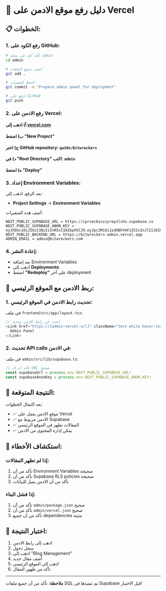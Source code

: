 # 🚀 دليل رفع موقع الادمن على Vercel

## 📋 الخطوات:

### 1. رفع الكود على GitHub:
```bash
# تأكد أنك في مجلد admin
cd admin

# أضف جميع الملفات
git add .

# احفظ التغييرات
git commit -m "Prepare admin panel for deployment"

# ارفع على GitHub
git push
```

### 2. رفع الادمن على Vercel:

#### أ) اذهب إلى [vercel.com](https://vercel.com)
#### ب) اضغط "New Project"
#### ج) اختر GitHub repository: `qa3dn/Bitwreckers`
#### د) في "Root Directory" اكتب: `admin`
#### ه) اضغط "Deploy"

### 3. إعداد Environment Variables:

بعد الرفع، اذهب إلى:
- **Project Settings** → **Environment Variables**

أضف هذه المتغيرات:

```
NEXT_PUBLIC_SUPABASE_URL = https://iprvecbzvzzyrepzlsho.supabase.co
NEXT_PUBLIC_SUPABASE_ANON_KEY = eyJhbGciOiJIUzI1NiIsInR5cCI6IkpXVCJ9.eyJpc3MiOiJzdXBhYmFzZSIsInJlZiI6ImlwcnZlY2J6dnp6eXJlcHpsc2hvIiwicm9sZSI6ImFub24iLCJpYXQiOjE3NTk2MDYwNjQsImV4cCI6MjA3NTE4MjA2NH0.aPzFSPMW4szPrBJDIwiD3sVPLGivRP91hornxvIqwrU
NEXT_PUBLIC_BACKEND_URL = https://bitwreckers-admin.vercel.app
ADMIN_EMAIL = admin@bitwreckers.com
```

### 4. إعادة النشر:
- بعد إضافة Environment Variables
- اذهب إلى **Deployments**
- اضغط **"Redeploy"** على آخر deployment

## 🔗 ربط الادمن مع الموقع الرئيسي:

### 1. تحديث رابط الادمن في الموقع الرئيسي:

في ملف `frontend/src/app/layout.tsx`:
```typescript
// ابحث عن رابط الادمن وحدثه
<Link href="https://[admin-vercel-url]" className="text-white hover:text-gray-300">
  Admin Panel
</Link>
```

### 2. تحديث API calls في الادمن:

في ملف `admin/src/lib/supabase.ts`:
```typescript
// تأكد أن الـ URL صحيح
const supabaseUrl = process.env.NEXT_PUBLIC_SUPABASE_URL!
const supabaseAnonKey = process.env.NEXT_PUBLIC_SUPABASE_ANON_KEY!
```

## 🎯 النتيجة المتوقعة:

بعد اكتمال الخطوات:
- ✅ موقع الادمن يعمل على Vercel
- ✅ الادمن مربوط مع Supabase
- ✅ المقالات تظهر في الموقع الرئيسي
- ✅ يمكن إدارة المحتوى من الادمن

## 🔧 استكشاف الأخطاء:

### إذا لم تظهر المقالات:
1. تأكد من أن Environment Variables صحيحة
2. تأكد من أن Supabase RLS policies صحيحة
3. تأكد من أن الادمن يصل للبيانات

### إذا فشل البناء:
1. تأكد من أن `admin/package.json` صحيح
2. تأكد من أن `admin/vercel.json` صحيح
3. تأكد من أن جميع dependencies مثبتة

## 📱 اختبار النتيجة:

1. اذهب إلى رابط الادمن
2. سجل دخول
3. اذهب إلى "Blog Management"
4. أضف مقال جديد
5. اذهب إلى الموقع الرئيسي
6. تأكد من ظهور المقال

---

**ملاحظة**: تأكد من أن جميع ملفات SQL تم تنفيذها في Supabase قبل الاختبار!
